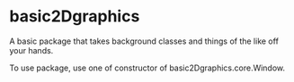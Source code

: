 # basic2Dgraphics
A basic package that takes background classes and things of the like off your hands.

To use package, use one of constructor of basic2Dgraphics.core.Window.
